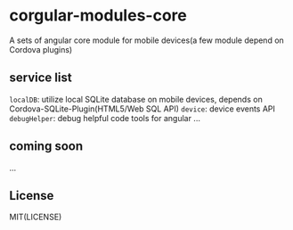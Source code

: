 # corgular-modules-core

A sets of angular core module for mobile devices(a few module depend on Cordova plugins)

## service list

`localDB`: utilize local SQLite database on mobile devices, depends on Cordova-SQLite-Plugin(HTML5/Web SQL API)
`device`: device events API 
`debugHelper`: debug helpful code tools for angular
...

## coming soon

...

## License

MIT(LICENSE)

